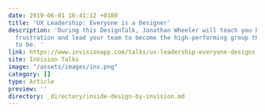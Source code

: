 ```yaml
---
date: 2019-06-01 16:41:12 +0100
title: 'UX Leadership: Everyone is a Designer'
description: 'During this DesignTalk, Jonathan Wheeler will teach you how to move beyond
  frustration and lead your team to become the high-performing group they’re meant
  to be. '
link: https://www.invisionapp.com/talks/ux-leadership-everyone-designs
site: InVision Talks
image: "/assets/images/inv.png"
category: []
type: Article
preview: ''
directory: _directory/inside-design-by-invision.md
---
```

